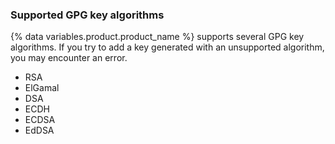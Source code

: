 
### Supported GPG key algorithms

{% data variables.product.product_name %} supports several GPG key algorithms. If you try to add a key generated with an unsupported algorithm, you may encounter an error.

* RSA
* ElGamal
* DSA
* ECDH
* ECDSA
* EdDSA
